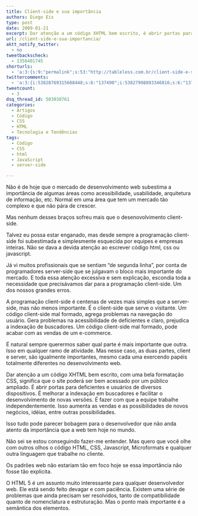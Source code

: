 ```yaml
---
title: Client-side e sua importância
authors: Diego Eis
type: post
date: 2009-01-21
excerpt: Dar atenção a um código XHTML bem escrito, é abrir portas para deficientes e usuários de diversos dispositivos.
url: /client-side-e-sua-importancia/
aktt_notify_twitter:
  - no
tweetbackscheck:
  - 1356401745
shorturls:
  - 'a:3:{s:9:"permalink";s:53:"http://tableless.com.br/client-side-e-sua-importancia";s:7:"tinyurl";s:26:"http://tinyurl.com/3gj93sv";s:4:"isgd";s:19:"http://is.gd/mcjGCh";}'
twittercomments:
  - 'a:3:{i:53828769315688448;s:6:"137490";i:53827998893346816;s:6:"137491";i:53829976696430592;s:6:"137494";}'
tweetcount:
  - 3
dsq_thread_id: 503038761
categories:
  - Artigos
  - Código
  - CSS
  - HTML
  - Tecnologia e Tendências
tags:
  - Código
  - CSS
  - html
  - JavaScript
  - server-side

---
```

Não é de hoje que o mercado de desenvolvimento web subestima a importância de algumas áreas como acessibilidade, usabilidade, arquitetura de informação, etc. Normal em uma área que tem um mercado tão complexo e que não pára de crescer.<!--more-->


  
Mas nenhum desses braços sofreu mais que o desenovolvimento client-side.
  
Talvez eu possa estar enganado, mas desde sempre a programação client-side foi subestimada e simplesmente esquecida por equipes e empresas inteiras. Não se dava a devida atenção ao escrever código html, css ou javascript.
  
Já vi muitos profissionais que se sentiam “de segunda linha”, por conta de programadores server-side que se julgavam o bloco mais importante do mercado. E toda essa atenção excessiva e sem explicação, escondia toda a necessidade que precisávamos dar para a programação client-side. Um dos nossos grandes erros.

A programação client-side é centenas de vezes mais simples que a server-side, mas não menos importante. É o client-side que serve o visitante. Um código client-side mal formado, agrega problemas na navegação do usuário. Gera problemas na acessibilidade de deficientes e claro, prejudica a indexação de buscadores. Um código client-side mal formado, pode acabar com as vendas de um e-commerce.
  
É natural sempre querermos saber qual parte é mais importante que outra. Isso em qualquer ramo de atividade. Mas nesse caso, as duas partes, client e server, são igualmente importantes, mesmo cada uma exercendo papéis totalmente diferentes no desenvolvimento web.

Dar atenção a um código XHTML bem escrito, com uma bela formatação CSS, significa que o site poderá ser bem acessado por um público ampliado. É abrir portas para deficientes e usuários de diversos dispositivos. É melhorar a indexação em buscadores e facilitar o desenvolvimento de novas versões. É fazer com que a equipe trabalhe independentemente. Isso aumenta as vendas e as possibilidades de novos negócios, idéias, entre outras possibilidades.
  
Isso tudo pode parecer bobagem para o desenvolvedor que não anda atento da importância que a web tem hoje no mundo.

Não sei se estou conseguindo fazer-me entender. Mas quero que você olhe com outros olhos o código HTML, CSS, Javascript, Microformats e qualquer outra linguagem que trabalhe no cliente.
  
Os padrões web não estariam tão em foco hoje se essa importância não fosse tão explicita. 

O HTML 5 é um assunto muito interessante para qualquer desenvolvedor web. Ele está sendo feito devagar e com paciência. Existem uma série de problemas que ainda precisam ser resolvidos, tanto de compatibilidade quanto de nomenclatura e estruturação. Mas o ponto mais importante é a semântica dos elementos.